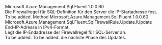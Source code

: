 <Type Name="IWithEndIPAddress" FullName="Microsoft.Azure.Management.Sql.Fluent.SqlFirewallRule.Update.IWithEndIPAddress">
  <TypeSignature Language="C#" Value="public interface IWithEndIPAddress" />
  <TypeSignature Language="ILAsm" Value=".class public interface auto ansi abstract IWithEndIPAddress" />
  <TypeSignature Language="DocId" Value="T:Microsoft.Azure.Management.Sql.Fluent.SqlFirewallRule.Update.IWithEndIPAddress" />
  <TypeSignature Language="VB.NET" Value="Public Interface IWithEndIPAddress" />
  <TypeSignature Language="F#" Value="type IWithEndIPAddress = interface" />
  <AssemblyInfo>
    <AssemblyName>Microsoft.Azure.Management.Sql.Fluent</AssemblyName>
    <AssemblyVersion>1.0.0.60</AssemblyVersion>
  </AssemblyInfo>
  <Interfaces />
  <Docs>
    <summary>
            Die Firewallregel für SQL-Definition für den Server die IP-Startadresse fest.
            </summary>
    <remarks>To be added.</remarks>
  </Docs>
  <Members>
    <Member MemberName="WithEndIPAddress">
      <MemberSignature Language="C#" Value="public Microsoft.Azure.Management.Sql.Fluent.SqlFirewallRule.Update.IUpdate WithEndIPAddress (string endIPAddress);" />
      <MemberSignature Language="ILAsm" Value=".method public hidebysig newslot virtual instance class Microsoft.Azure.Management.Sql.Fluent.SqlFirewallRule.Update.IUpdate WithEndIPAddress(string endIPAddress) cil managed" />
      <MemberSignature Language="DocId" Value="M:Microsoft.Azure.Management.Sql.Fluent.SqlFirewallRule.Update.IWithEndIPAddress.WithEndIPAddress(System.String)" />
      <MemberSignature Language="VB.NET" Value="Public Function WithEndIPAddress (endIPAddress As String) As IUpdate" />
      <MemberSignature Language="F#" Value="abstract member WithEndIPAddress : string -&gt; Microsoft.Azure.Management.Sql.Fluent.SqlFirewallRule.Update.IUpdate" Usage="iWithEndIPAddress.WithEndIPAddress endIPAddress" />
      <MemberType>Method</MemberType>
      <AssemblyInfo>
        <AssemblyName>Microsoft.Azure.Management.Sql.Fluent</AssemblyName>
        <AssemblyVersion>1.0.0.60</AssemblyVersion>
      </AssemblyInfo>
      <ReturnValue>
        <ReturnType>Microsoft.Azure.Management.Sql.Fluent.SqlFirewallRule.Update.IUpdate</ReturnType>
      </ReturnValue>
      <Parameters>
        <Parameter Name="endIPAddress" Type="System.String" />
      </Parameters>
      <Docs>
        <param name="endIPAddress">End-IP-Adresse in IPv4-Format.</param>
        <summary>
            Legt die IP-Endadresse der Firewallregel für SQL-Server an.
            </summary>
        <returns>To be added.</returns>
        <remarks>To be added.</remarks>
        <return>die nächste Phase des Updates.</return>
      </Docs>
    </Member>
  </Members>
</Type>